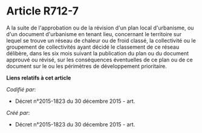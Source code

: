 # Article R712-7

A la suite de l'approbation ou de la révision d'un plan local d'urbanisme, ou d'un document d'urbanisme en tenant lieu,
concernant le territoire sur lequel se trouve un réseau de chaleur ou de froid classé, la collectivité ou le groupement de
collectivités ayant décidé le classement de ce réseau délibère, dans les six mois suivant la publication du plan ou du
document approuvé ou révisé, sur les conséquences éventuelles de ce plan ou de ce document sur le ou les périmètres de
développement prioritaire.

**Liens relatifs à cet article**

_Codifié par_:

  - Décret n°2015-1823 du 30 décembre 2015 - art.

_Créé par_:

  - Décret n°2015-1823 du 30 décembre 2015 - art.
